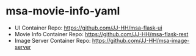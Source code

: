 # msa-movie-info-yaml

- UI Container Repo: https://github.com/JJ-HH/msa-flask-ui
- Movie Info Container Repo: https://github.com/JJ-HH/msa-flask-rest
- Image Server Container Repo: https://github.com/JJ-HH/msa-image-server
